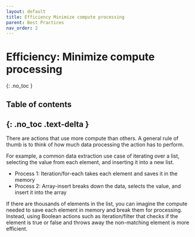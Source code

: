 ```yaml
---
layout: default
title: Efficiency Minimize compute processing
parent: Best Practices
nav_order: 2
---
```


# Efficiency: Minimize compute processing
{: .no_toc }

## Table of contents
{: .no_toc .text-delta }
---
There are actions that use more compute than others.  A general rule of thumb is to think of how much data processing the action has to perform.

For example, a common data extraction use case of iterating over a list, selecting the value from each element, and inserting it into a new list.

* Process 1: Iteration/for-each takes each element and saves it in the memory
* Process 2: Array-insert breaks down the data, selects the value, and insert it into the array

If there are thousands of elements in the list, you can imagine the compute needed to save each element in memory and break them for processing. Instead, using Boolean actions such as iteration/filter that checks if the element is true or false and throws away the non-matching element is more efficient.
